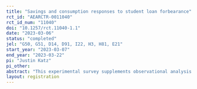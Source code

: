 ```yaml
---
title: "Savings and consumption responses to student loan forbearance"
rct_id: "AEARCTR-0011040"
rct_id_num: "11040"
doi: "10.1257/rct.11040-1.1"
date: "2023-03-06"
status: "completed"
jel: "G50, G51, D14, D91, I22, H3, H81, E21"
start_year: "2023-03-07"
end_year: "2023-03-22"
pi: "Justin Katz"
pi_other:
abstract: "This experimental survey supplements observational analysis in the paper "Savings and consumption responses to student loan forbearance" (link attached). The survey has two purposes. First, in descriptive analysis, it investigates why borrowers with federal student debt continued to make payments a the onset of the opt-out federal student loan payment pause, even though continuing to repay is non-optimal. Second, using an experimental intervention, the survey evaluates whether framing a financial windfall as targeting people with student debt impacts student borrower debt repayment behavior. "
layout: registration
---
```


